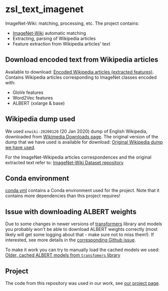# zsl_text_imagenet

ImageNet-Wiki: matching, processing, etc.
The project contains:
- [ImageNet-Wiki](https://github.com/sebastianbujwid/ImageNet-Wiki_dataset) automatic matching
- Extracting, parsing of Wikipedia articles
- Feature extraction from Wikipedia articles' text

## Download encoded text from Wikipedia articles

Available to download:
[Encoded Wikipedia articles (extracted features)](https://kth-my.sharepoint.com/:f:/g/personal/bujwid_ug_kth_se/EopsN4tGqX1Cuu7QDVSPk2MBLrddGgs0KmwPg5fzgMkNSA?e=FFdzUT). Contains Wikipedia articles corresponding to ImageNet classes encoded with:
- GloVe features
- Word2Vec features
- ALBERT (xxlarge & base)

## Wikipedia dump used

We used `enwiki-20200120` (20 Jan 2020) dump of English Wikipedia, downloaded from [Wikimedia Downloads page](https://dumps.wikimedia.org/).
The original version of the dump that we have used is available for download:
[Original Wikipedia dump we have used](https://kth-my.sharepoint.com/:f:/g/personal/bujwid_ug_kth_se/EtzGiqtVzoxCrwDLxumH7PIBT-EE8nLmj03kE78R8zHlEg?e=7KUP8O).

For the ImageNet-Wikipedia articles correspondences and the original extracted text refer to: [ImageNet-Wiki Dataset repository](https://github.com/sebastianbujwid/ImageNet-Wiki_dataset)

## Conda environment

[conda.yml](./conda.yaml) contains a Conda environment used for the project.
Note that it contains more dependencies than this project requires!

## Issue with downloading ALBERT weights

Due to some changes in newer versions of [transformers](https://github.com/huggingface/transformers) library and models you probably won't be able to download ALBERT weights correctly (most likely will get some logging about that - make sure not to miss them!).
If interested, see more details in the [corresponding Github issue](https://github.com/huggingface/transformers/issues/7889).

To make it work you can try to manually load the cached models we used:
[Older, cached ALBERT models from `transfomers` library](https://kth-my.sharepoint.com/:f:/g/personal/bujwid_ug_kth_se/EpzO_H4P0t1Biwu8nVdLT7kBr935GCh9U3PM4ncVatbIWg?e=op7lWk)


## Project

The code from this repository was used in our work, see [our project page](https://bujwid.eu/p/zsl-imagenet-wiki).
